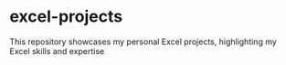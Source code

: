 # excel-projects
This repository showcases my personal Excel projects, highlighting my Excel skills and expertise
